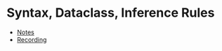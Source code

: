 # Syntax, Dataclass, Inference Rules


- [Notes](https://ucsb.box.com/s/vf3s3q4k8kvk1p41lm7dghycf96iye1z)
- [Recording](https://ucsb.box.com/s/x9yqu4dcnz8oc1isp57d40tny2ux8uzn)
